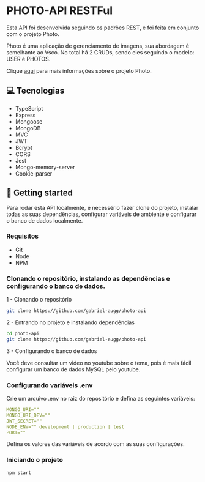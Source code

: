 # PHOTO-API RESTFul

Esta API foi desenvolvida seguindo os padrões REST, e foi feita em conjunto com o projeto Photo.

Photo é uma aplicação de gerenciamento de imagens, sua abordagem é semelhante ao Vsco. No total há 2 CRUDs, sendo eles seguindo o modelo: USER e PHOTOS.

Clique [aqui](https://github.com/gabriel-augg/photo) para mais informações sobre o projeto Photo.

## 💻 Tecnologias

- TypeScript
- Express
- Mongoose
- MongoDB
- MVC
- JWT
- Bcrypt
- CORS
- Jest
- Mongo-memory-server
- Cookie-parser

## 🚀 Getting started

Para rodar esta API localmente, é necessério fazer clone do projeto, instalar todas as suas dependências, configurar variáveis de ambiente e configurar o banco de dados localmente.

### Requisitos

- Git
- Node
- NPM

### Clonando o repositório, instalando as dependências e configurando o banco de dados.

1 - Clonando o repositório

```bash
git clone https://github.com/gabriel-augg/photo-api
```

2 - Entrando no projeto e instalando dependências

```bash
cd photo-api
git clone https://github.com/gabriel-augg/photo-api
```

3 - Configurando o banco de dados

Você deve consultar um video no youtube sobre o tema, pois é mais fácil configurar um banco de dados MySQL pelo youtube.


### Configurando variáveis .env

Crie um arquivo .env no raiz  do repositório e defina as seguintes variáveis:

```yaml
MONGO_URI=""
MONGO_URI_DEV=""
JWT_SECRET=""
NODE_ENV="" development | production | test
PORT=""
```

Defina os valores das variáveis de acordo com as suas configurações.

### Iniciando o projeto

```bash
npm start
```
